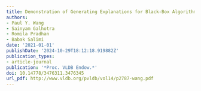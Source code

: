 ```yaml
---
title: Demonstration of Generating Explanations for Black-Box Algorithms Using Lewis
authors:
- Paul Y. Wang
- Sainyam Galhotra
- Romila Pradhan
- Babak Salimi
date: '2021-01-01'
publishDate: '2024-10-29T18:12:18.919882Z'
publication_types:
- article-journal
publication: '*Proc. VLDB Endow.*'
doi: 10.14778/3476311.3476345
url_pdf: http://www.vldb.org/pvldb/vol14/p2787-wang.pdf
---
```


